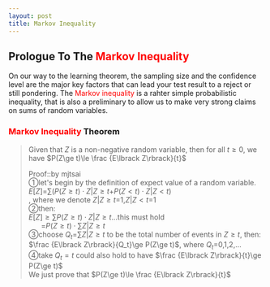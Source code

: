 ```yaml
---
layout: post
title: Markov Inequality
---
```


## Prologue To The <font color="Red">Markov Inequality</font>
<p class="message">
On our way to the learning theorem, the sampling size and the confidence level are the major key factors that can lead your test result to a reject or still pondering.  
The <font color="Red">Markov inequality</font> is a rahter simple probabilistic inequality, that is also a preliminary to allow us to make very strong claims on sums of random variables.   
</p>

### <font color="Red">Markov Inequality</font> Theorem
>Given that $Z$ is a non-negative random variable, then for all $t\ge 0$, we have $P(Z\ge t)\le \frac {E\lbrack Z\rbrack}{t}$  
>
>Proof::by mjtsai  
>&#10112;let's begin by the definition of expect value of a random variable.  
>$E\lbrack Z\rbrack$=$\sum(P(Z\ge t)\cdot{Z|Z\ge t}$+$P(Z<t)\cdot{Z|Z<t})$  
>, where we denote ${Z|Z\ge t}$=$1$,${Z|Z<t}$=$1$  
>&#10113;then:  
>$E\lbrack Z\rbrack\ge\sum P(Z\ge t)\cdot{Z|Z\ge t}$...this must hold  
>$\;\;\;\;\;\;\;$=$P(Z\ge t)\cdot\sum {Z|Z\ge t}$  
>&#10114;choose $Q_t$=$\sum {Z|Z\ge t}$ to be the total number of events in ${Z\ge t}$, then:  
>$\frac {E\lbrack Z\rbrack}{Q_t}\ge P(Z\ge t)$, where $Q_t$=$0$,$1$,$2$,...  
>&#10115;take $Q_t=t$ could also hold to have 
>$\frac {E\lbrack Z\rbrack}{t}\ge P(Z\ge t)$  
>We just prove that $P(Z\ge t)\le \frac {E\lbrack Z\rbrack}{t}$  

<!-- Γ -->
<!-- \frac{\Gamma(k + n)}{\Gamma(n)} \frac{1}{r^k}  -->
<!-- \mbox{\large$\vert$}\nolimits_0^\infty -->
<!-- \vert_0^\infty -->
<!-- &prime; ′ -->
<!-- &Prime; ″ -->
<!-- \overline{X_n} -->
<!-- \frac{{\overline {X_n}}-\mu}{S/\sqrt n} -->
<!-- \lim_{t\rightarrow\infty} -->
<!-- \begin{array}{l}f'(x)\\f''(x)\\f'''(x)\\f''''(x)\end{array} -->

<!-- Notes -->
<!-- <font color="OrangeRed">items, verb, to make it the focus</font> -->
<!-- <font color="Red">KKT</font> -->
<!-- <font color="Red">SMO heuristics</font> -->
<!-- <font color="Red">F</font> distribution -->
<!-- <font color="Red">t</font> distribution -->
<!-- <font color="DeepSkyBlue">suggested item, soft item</font> -->
<!-- <font color="RoyalBlue">old alpha</font> -->
<!-- <font color="Green">new alpha</font> -->

<!-- <font color="DeepPink">positive conclusion, finding</font> -->
<!-- <font color="RosyBrown">negative conclusion, finding</font> -->

<!-- <font color="#00ADAD">policy</font> -->
<!-- <font color="#6100A8">full observable</font> -->
<!-- <font color="#FFAC12">partial observable</font> -->
<!-- <font color="#EB00EB">stochastic</font> -->
<!-- <font color="#8400E6">state transition</font> -->
<!-- <font color="#D600D6">discount factor gamma $\gamma$</font> -->
<!-- <font color="#D600D6">$V(S)$</font> -->
<!-- <font color="#9300FF">immediate reward R(S)</font> -->